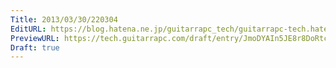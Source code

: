 ```yaml
---
Title: 2013/03/30/220304
EditURL: https://blog.hatena.ne.jp/guitarrapc_tech/guitarrapc-tech.hatenablog.com/atom/entry/6802418398340498209
PreviewURL: https://tech.guitarrapc.com/draft/entry/JmoDYAIn5JE8r8DoRtcmsmSX85E
Draft: true
---
```


